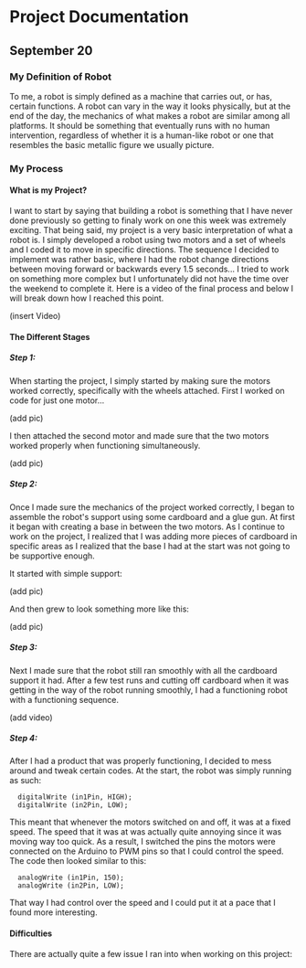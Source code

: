 # Project Documentation

## September 20

### My Definition of Robot

To me, a robot is simply defined as a machine that carries out, or has, certain functions. A robot can vary in the way it looks physically, but at the end of the day, the mechanics of what makes a robot are similar among all platforms. It should be something that eventually runs with no human intervention, regardless of whether it is a human-like robot or one that resembles the basic metallic figure we usually picture. 

### My Process

#### What is my Project?

I want to start by saying that building a robot is something that I have never done previously so getting to finaly work on one this week was extremely exciting. That being said, my project is a very basic interpretation of what a robot is. I simply developed a robot using two motors and a set of wheels and I coded it to move in specific directions. The sequence I decided to implement was rather basic, where I had the robot change directions between moving forward or backwards every 1.5 seconds... I tried to work on something more complex but I unfortunately did not have the time over the weekend to complete it. Here is a video of the final process and below I will break down how I reached this point. 

(insert Video)

#### The Different Stages

##### Step 1:

When starting the project, I simply started by making sure the motors worked correctly, specifically with the wheels attached. First I worked on code for just one motor...

(add pic)

I then attached the second motor and made sure that the two motors worked properly when functioning simultaneously.

(add pic)

##### Step 2:

Once I made sure the mechanics of the project worked correctly, I began to assemble the robot's support using some cardboard and a glue gun. At first it began with creating a base in between the two motors. As I continue to work on the project, I realized that I was adding more pieces of cardboard in specific areas as I realized that the base I had at the start was not going to be supportive enough.

It started with simple support:

(add pic)

And then grew to look something more like this:

(add pic)

##### Step 3:

Next I made sure that the robot still ran smoothly with all the cardboard support it had. After a few test runs and cutting off cardboard when it was getting in the way of the robot running smoothly, I had a functioning robot with a functioning sequence.

(add video)

##### Step 4:

After I had a product that was properly functioning, I decided to mess around and tweak certain codes. At the start, the robot was simply running as such:

````
  digitalWrite (in1Pin, HIGH);
  digitalWrite (in2Pin, LOW);
````

This meant that whenever the motors switched on and off, it was at a fixed speed. The speed that it was at was actually quite annoying since it was moving way too quick. As a result, I switched the pins the motors were connected on the Arduino to PWM pins so that I could control the speed. The code then looked similar to this:

````
  analogWrite (in1Pin, 150);
  analogWrite (in2Pin, LOW);
````

That way I had control over the speed and I could put it at a pace that I found more interesting. 

#### Difficulties

There are actually quite a few issue I ran into when working on this project:


